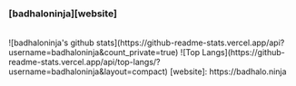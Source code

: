 ### [badhaloninja][website]

<br />
![badhaloninja's github stats](https://github-readme-stats.vercel.app/api?username=badhaloninja&count_private=true)
![Top Langs](https://github-readme-stats.vercel.app/api/top-langs/?username=badhaloninja&layout=compact)
[website]: https://badhalo.ninja